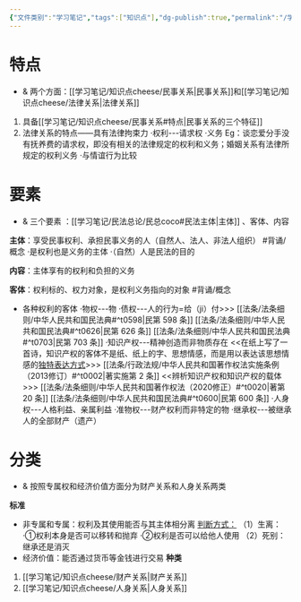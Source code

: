 ```yaml
---
{"文件类别":"学习笔记","tags":["知识点"],"dg-publish":true,"permalink":"/学习笔记/知识点cheese/民事法律关系/","dgPassFrontmatter":true}
---
```




# 特点
- & 两个方面：[[学习笔记/知识点cheese/民事关系\|民事关系]]和[[学习笔记/知识点cheese/法律关系\|法律关系]]
1. 具备[[学习笔记/知识点cheese/民事关系#特点\|民事关系的三个特征]]
2. 法律关系的特点——具有法律拘束力
·权利---请求权
·义务
 Eg：谈恋爱分手没有抚养费的请求权，即没有相关的法律规定的权利和义务；婚姻关系有法律所规定的权利义务
 ·与情谊行为比较

# 要素
- & 三个要素 ：[[学习笔记/民法总论/民总coco#民法主体\|主体]] 、客体、内容

**主体**：享受民事权利、承担民事义务的人（自然人、法人、非法人组织） #背诵/概念 
·是权利也是义务的主体 
·（自然）人是民法的目的

**内容**：主体享有的权利和负担的义务

**客体**：权利标的、权力对象，是权利义务指向的对象 #背诵/概念 
- 各种权利的客体
·物权---物
·债权---人的行为=给（ji）付>>> [[法条/法条细则/中华人民共和国民法典#^t0598\|民第 598 条]] [[法条/法条细则/中华人民共和国民法典#^t0626\|民第 626 条]] [[法条/法条细则/中华人民共和国民法典#^t0703\|民第 703 条]]
·知识产权---精神创造而非物质存在
	<<在纸上写了一首诗，知识产权的客体不是纸、纸上的字、思想情感，而是用以表达该思想情感的<u>独特表达方式</u>>>> [[法条/行政法规/中华人民共和国著作权法实施条例（2013修订）#^t0002\|著实施第 2 条]]
	<<辨析知识产权和知识产权的载体>>> [[法条/法条细则/中华人民共和国著作权法（2020修正）#^t0020\|著第 20 条]] [[法条/法条细则/中华人民共和国民法典#^t0600\|民第 600 条]]
·人身权---人格利益、亲属利益
·准物权---财产权利而非特定的物
·继承权---被继承人的全部财产（遗产）

# 分类
- & 按照专属权和经济价值方面分为财产关系和人身关系两类

**标准**
- 非专属和专属：权利及其使用能否与其主体相分离 
<u>判断方式：</u>
（1）生离：
·①权利本身是否可以移转和抛弃 
·②权利是否可以给他人使用 
（2）死别：继承还是消灭
- 经济价值：能否通过货币等金钱进行交易
**种类**
1. [[学习笔记/知识点cheese/财产关系\|财产关系]]
2. [[学习笔记/知识点cheese/人身关系\|人身关系]]
